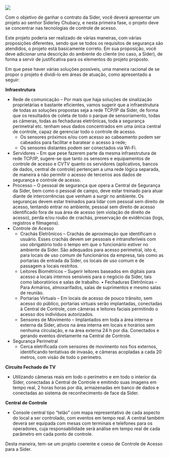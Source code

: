 [![](https://ampli-images.s3.amazonaws.com/production/c40ee967-950e-497e-b99e-8d606638543e/original)](https://ampli-images.s3.amazonaws.com/production/c40ee967-950e-497e-b99e-8d606638543e/original)

Com o objetivo de ganhar o contrato da Sider, você deverá apresentar um projeto ao senhor Siderley Chubacy, e nesta primeira fase, o projeto deve se concentrar nas tecnologias de controle de acesso.

Este projeto poderia ser realizado de várias maneiras, com várias proposições diferentes, sendo que se todos os requisitos de segurança são atendidos, o projeto está basicamente correto. Em sua proposição, você deve adicionar uma descrição do ambiente do cliente (no caso, a Sider), de forma a servir de justificativa para os elementos do projeto proposto.

Em que pese haver várias soluções possíveis, uma maneira racional de se propor o projeto é dividi-lo em áreas de atuação, como apresentado a seguir:

**Infraestrutura**

- Rede de comunicação – Por mais que haja soluções de sinalização proprietárias e bastante eficientes, vamos sugerir que a infraestrutura de todas as soluções propostas seja a rede TCP/IP da Sider, de forma que os resultados de coleta de todo o parque de sensoriamento, todas as câmeras, todas as fechaduras eletrônicas, toda a segurança perimetral etc. tenham seus dados concentrados em uma única central de controle, capaz de gerenciar todo o controle de acesso.
    - Os sensores próximos e/ou com acesso ao cabeamento podem ser cabeados para facilitar e baratear o acesso à rede;
    - Os sensores distantes podem ser conectados via Wi-Fi.
- Servidores – Em que pese fazerem parte da mesma infraestrutura de rede TCP/IP, sugere-se que tanto os sensores e equipamentos de controle de acesso e CVTV quanto os servidores (aplicativos, bancos de dados, central de controle) pertençam a uma rede lógica separada, de maneira a não permitir o acesso de terceiros aos dados de segurança e controle de acesso.
- Processo – O pessoal de segurança que opera a Central de Segurança da Sider, bem como o pessoal de campo, deve estar treinado para atuar diante de intercorrências que venham a surgir no ambiente. Os seguranças devem estar treinados para lidar com pessoal sem direito de acesso, tentando entrar no ambiente, pessoal sem direito de acesso identificado fora de sua área de acesso (em violação de direito de acesso), perda e/ou roubo de crachás, preservação de evidências (logs, registros e filmagens).
- Controle de Acesso
    - Crachás Eletrônicos – Crachás de aproximação que identificam o usuário. Esses crachás devem ser pessoais e intransferíveis com uso obrigatório todo o tempo em que o funcionário estiver no ambiente da Sider. São adequados para acesso perimetral, isto é, para locais de uso comum de funcionários da empresa, tais como as portarias de entrada da Sider, os locais de uso comum e de passagem a locais restritos.
    - Leitores Biométricos – Sugerir leitores baseados em digitais para acesso a locais internos sensíveis para o negócio da Sider, tais como laboratórios e salas de trabalho. • Fechaduras Eletrônicas – Para Armários, almoxarifados, salas de suprimentos e mesmo salas de reunião.
    - Portarias Virtuais – Em locais de acesso de pouco trânsito, sem acesso do público, portarias virtuais serão implantadas, conectadas à Central de Controle, com câmeras e leitores faciais permitindo o acesso dos indivíduos autorizados.
    - Sensores de Movimento – Implantados em toda a área interna e externa da Sider, ativos na área interna em locais e horários sem nenhuma circulação, e na área externa 24 h por dia. Conectados e gerando eventos diretamente na Central de Controle.
- Segurança Perimetral
    - Cerca eletrificada com sensores de movimento nos fios externos, identificando tentativas de invasão, e câmeras acopladas a cada 20 metros, com visão de todo o perímetro.

**Circuito Fechado de TV**

- Utilizando câmeras reais em todo o perímetro e em todo o interior da Sider, conectadas à Central de Controle e emitindo suas imagens em tempo real, 2 horas horas por dia, armazenadas em banco de dados e conectadas ao sistema de reconhecimento de face da Sider.

**Central de Controle**

- Console central tipo “telão” com mapa representativo de cada aspecto do local a ser controlado, com eventos em tempo real. A central também deverá ser equipada com mesas com terminais e telefones para os operadores, cuja responsabilidade será análise em tempo real de cada parâmetro em cada ponto de controle.

Desta maneira, tem-se um projeto coerente e coeso de Controle de Acesso para a Sider.